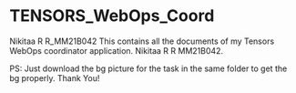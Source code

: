 # TENSORS_WebOps_Coord
Nikitaa R R_MM21B042
This contains all the documents of my Tensors WebOps coordinator application. Nikitaa R R MM21B042.

PS: Just download the bg picture for the task in the same folder to get the bg properly. Thank You!
